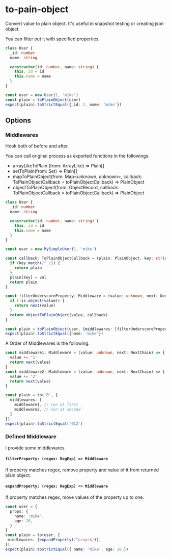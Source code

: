 # to-pain-object

Convert value to plain object. It's useful in snapshot testing or creating json object.

You can filter out it with specified properties.

```typescript
class User {
  _id: number
  name: string

  constructor(id: number, name: string) {
    this._id = id
    this.name = name
  }
}

const user = new User(1, 'mike')
const plain = toPlainObject(user)
expect(plain).toStrictEqual({_id: 1, name: 'mike'})
```

## Options

### Middlewares

Hook both of before and after. 

You can call original process as exported functions in the followings.

* arrayLikeToPlain (from: ArrayLike<unknown>) => Plain[]
* setToPlain(from: Set<unknown>) => Plain[]
* mapToPlainObject(from: Map<unknown, unknown>, callback: ToPlainObjectCallback = toPlainObjectCallback) => PlainObject
* objectToPlainObject(from: ObjectRecord, callback: ToPlainObjectCallback = toPlainObjectCallback) => PlainObject

```typescript
class User {
  _id: number
  name: string

  constructor(id: number, name: string) {
    this._id = id
    this.name = name
  }
}

const user = new MySimpleUser(1, 'mike')

const callback: ToPlainObjectCallback = (plain: PlainObject, key: string, val: unknown) => {
  if (key.match(/^_/)) {
    return plain
  }
  plain[key] = val
  return plain
}

const filterUnderscoreProperty: Middleware = (value: unknown, next: NextChain) => {
  if (!is.object(value)) {
    return next(value)
  }
  return objectToPlainObject(value, callback)
}

const plain = toPlainObject(user, {middlewares: [filterUnderscoreProperty]})
expect(plain).toStrictEqual({name: 'mike'})
```

A Order of Middlewares is the following.

```typescript
const middleware1: Middleware = (value: unknown, next: NextChain) => {
  value += '1'
  return next(value)
}
const middleware2: Middleware = (value: unknown, next: NextChain) => {
  value += '2'
  return next(value)
}

const plain = to('0', {
  middlewares: [
    middleware1, // run at first
    middleware2, // run at second
  ]
})
expect(plain).toStrictEqual('012')
```

### Defined Middleware 

I provide some middlewares.

#### `filterProperty: (regex: RegExp) => Middleware`

If property matches regex, remove property and value of it from returned plain object.

#### `expandProperty: (regex: RegExp) => Middleware`

If property matches regex, move values of the property up to one.

```typescript
const user = {
  props: {
    name: 'mike',
    age: 20,
  }
}
const plain = to(user, {
 middlewares: [expandProperty(/^props$/)],
})
expect(plain).toStrictEqual({ name: 'mike', age: 20 })
```
